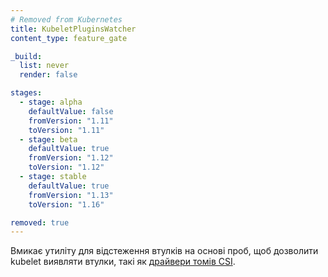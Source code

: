 ```yaml
---
# Removed from Kubernetes
title: KubeletPluginsWatcher
content_type: feature_gate

_build:
  list: never
  render: false

stages:
  - stage: alpha 
    defaultValue: false
    fromVersion: "1.11"
    toVersion: "1.11"
  - stage: beta 
    defaultValue: true
    fromVersion: "1.12"
    toVersion: "1.12"
  - stage: stable
    defaultValue: true
    fromVersion: "1.13"
    toVersion: "1.16"

removed: true
---
```

Вмикає утиліту для відстеження втулків на основі проб, щоб дозволити kubelet виявляти втулки, такі як [драйвери томів CSI](/docs/concepts/storage/volumes/#csi).
